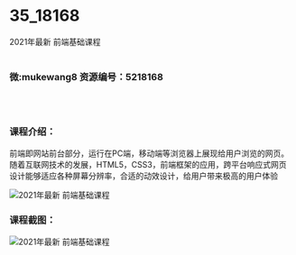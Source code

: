 # 35_18168
2021年最新 前端基础课程
<br/></br>
<h3>微:mukewang8 资源编号：5218168</h3>
<br/></br>
<h3>课程介绍：</h3>
<p><a title="查看与 前端 相关的文章" target="_blank">前端</a>即网站前台部分，运行在PC端，移动端等浏览器上展现给用户浏览的网页。随着互联网技术的发展，HTML5，CSS3，前端框架的应用，跨平台响应式网页设计能够适应各种屏幕分辨率，合适的动效设计，给用户带来极高的用户体验</p>
<p><img src="https://www.ko996.com/wp-content/uploads/img/2021/02/1-2-300x170.png" alt="2021年最新 前端基础课程"></p>
<div class="info-desc">
<h3>课程截图：</h3>
<p><img src="https://www.ko996.com/wp-content/uploads/img/2021/02/2-3.png" alt="2021年最新 前端基础课程"></p>


			
</div>
